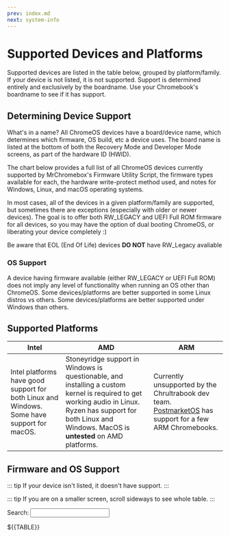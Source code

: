 ```yaml
---
prev: index.md
next: system-info
---
```


<!--
NOTE - do not edit the supported-devices.md file, edit the template file in the supported-devices folder
-->

# Supported Devices and Platforms

Supported devices are listed in the table below, grouped by platform/family. If your device is not listed, it is not supported. Support is determined entirely and exclusively by the boardname. Use your Chromebook's boardname to see if it has support.

## Determining Device Support

What's in a name? All ChromeOS devices have a board/device name, which determines which firmware, OS build, etc a device uses. The board name is listed at the bottom of both the Recovery Mode and Developer Mode screens, as part of the hardware ID (HWID).

The chart below provides a full list of all ChromeOS devices currently supported by MrChromebox's Firmware Utility Script, the firmware types available for each, the hardware write-protect method used, and notes for Windows, Linux, and macOS operating systems.

In most cases, all of the devices in a given platform/family are supported, but sometimes there are exceptions (especially with older or newer devices). The goal is to offer both RW_LEGACY and UEFI Full ROM firmware for all devices, so you may have the option of dual booting ChromeOS, or liberating your device completely :)

Be aware that EOL (End Of Life) devices **DO NOT** have RW_Legacy avaliable

### OS Support

A device having firmware available (either RW_LEGACY or UEFI Full ROM) does not imply any level of functionality when running an OS other than ChromeOS. Some devices/platforms are better supported in some Linux distros vs others. Some devices/platforms are better supported under Windows than others.

## Supported Platforms

| Intel                                                                                      | AMD                                                                                                                                                                                                             | ARM                                                                                                                                                             |
| ------------------------------------------------------------------------------------------ | --------------------------------------------------------------------------------------------------------------------------------------------------------------------------------------------------------------- | --------------------------------------------------------------------------------------------------------------------------------------------------------------- |
| Intel platforms have good support for both Linux and Windows. Some have support for macOS. | Stoneyridge support in Windows is questionable, and installing a custom kernel is required to get working audio in Linux. Ryzen has support for both Linux and Windows. MacOS is **untested** on AMD platforms. | Currently unsupported by the Chrultrabook dev team. [PostmarketOS](https://wiki.postmarketos.org/wiki/Chrome_OS_devices) has support for a few ARM Chromebooks. |

## Firmware and OS Support

::: tip
If your device isn't listed, it doesn't have support.
:::

::: tip
If you are on a smaller screen, scroll sideways to see whole table.
:::

<AddScript script-url="../../supported-devices.js"/>
<p>Search: <input type="text" class="deviceSearch"></p>

<div class="deviceTable">
${{TABLE}}
</div>
